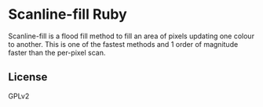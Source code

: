 Scanline-fill Ruby
=========

Scanline-fill is a flood fill method to fill an area of pixels updating one colour to another. This is one of the fastest methods and 1 order of magnitude faster than the per-pixel scan.




License
----

GPLv2



[James Lopez]:http://www.bluegod.net
